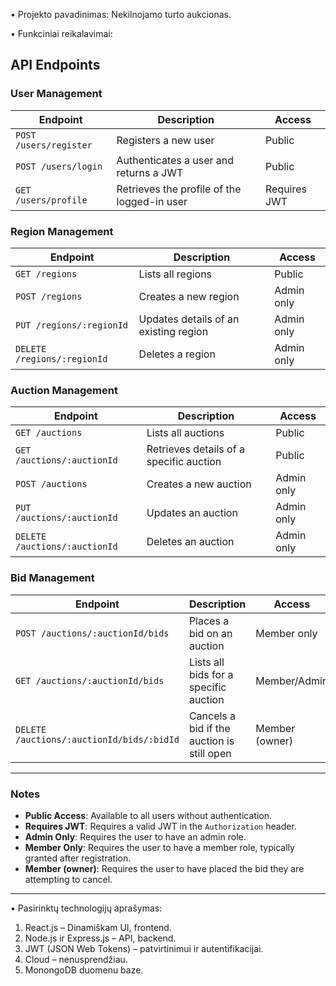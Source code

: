 •	Projekto pavadinimas: Nekilnojamo turto aukcionas.

•	Funkciniai reikalavimai: 

## API Endpoints

### User Management

| Endpoint               | Description                                     | Access       |
|------------------------|-------------------------------------------------|--------------|
| `POST /users/register` | Registers a new user                            | Public       |
| `POST /users/login`    | Authenticates a user and returns a JWT          | Public       |
| `GET /users/profile`   | Retrieves the profile of the logged-in user     | Requires JWT |

### Region Management

| Endpoint                   | Description                                         | Access        |
|----------------------------|-----------------------------------------------------|---------------|
| `GET /regions`             | Lists all regions                                   | Public        |
| `POST /regions`            | Creates a new region                                | Admin only    |
| `PUT /regions/:regionId`   | Updates details of an existing region               | Admin only    |
| `DELETE /regions/:regionId`| Deletes a region                                    | Admin only    |

### Auction Management

| Endpoint                       | Description                                         | Access        |
|--------------------------------|-----------------------------------------------------|---------------|
| `GET /auctions`                | Lists all auctions                                  | Public        |
| `GET /auctions/:auctionId`     | Retrieves details of a specific auction             | Public        |
| `POST /auctions`               | Creates a new auction                               | Admin only    |
| `PUT /auctions/:auctionId`     | Updates an auction                                  | Admin only    |
| `DELETE /auctions/:auctionId`  | Deletes an auction                                  | Admin only    |

### Bid Management

| Endpoint                                 | Description                                        | Access             |
|------------------------------------------|----------------------------------------------------|--------------------|
| `POST /auctions/:auctionId/bids`         | Places a bid on an auction                         | Member only        |
| `GET /auctions/:auctionId/bids`          | Lists all bids for a specific auction              | Member/Admin       |
| `DELETE /auctions/:auctionId/bids/:bidId`| Cancels a bid if the auction is still open         | Member (owner)     |

---

### Notes

- **Public Access**: Available to all users without authentication.
- **Requires JWT**: Requires a valid JWT in the `Authorization` header.
- **Admin Only**: Requires the user to have an admin role.
- **Member Only**: Requires the user to have a member role, typically granted after registration.
- **Member (owner)**: Requires the user to have placed the bid they are attempting to cancel.

---
    
•	 Pasirinktų technologijų aprašymas:
1.	React.js – Dinamiškam UI, frontend.
2.	Node.js ir Express.js – API, backend.
3.	JWT (JSON Web Tokens) – patvirtinimui ir autentifikacijai.
4.	Cloud – nenusprendžiau.
5.  MonongoDB duomenu baze.
 

